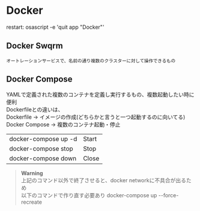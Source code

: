 # Docker

restart: osascript -e 'quit app "Docker"'

## Docker Swqrm
    オートレーションサービスで、名前の通り複数のクラスターに対して操作できるもの

## Docker Compose 
YAMLで定義された複数のコンテナを定義し実行するもの、複数起動したい時に便利   
Dockerfileとの違いは、  
Dockerfile -> イメージの作成(どちらかと言うと一つ起動するのに向いてる)  
Docker Compose -> 複数のコンテナ起動・停止

|    |      |
|----|------|
|docker-compose up -d|Start|
|docker-compose stop| Stop|  
|docker-compose down|Close|

> **Warning**  
上記のコマンド以外で終了させると、docker networkに不具合が出るため  
以下のコマンドで作り直す必要あり
docker-compose up --force-recreate
